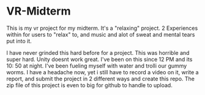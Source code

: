 # VR-Midterm
This is my vr project for my midterm. It's a "relaxing" project. 2 Experiences within for users to "relax" to, and music and alot of sweat and mental tears put into it. 

I have never grinded this hard before for a project. This was horrible and super hard. Unity doesnt work great. I've been on this since 12 PM and its 10: 50 at night. I've been fueling myself with water and trolli our gummy worms. I have a headache now, yet i still have to record a video on it, write a report, and submit the project in 2 different ways and create this repo. The zip file of this project is even to big for github to handle to upload.
